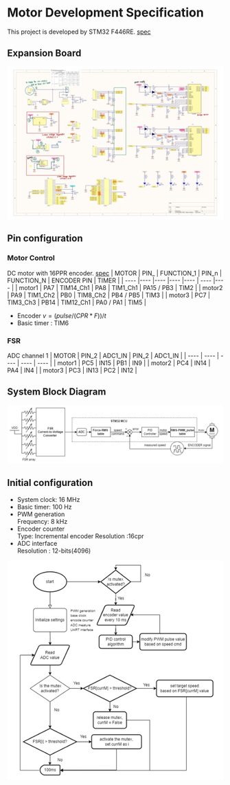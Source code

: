 # Motor Development Specification
This project is developed by STM32 F446RE. [spec](https://www.st.com/en/evaluation-tools/nucleo-f446re.html)

## Expansion Board
![adatasheet](image.png)

## Pin configuration
### Motor Control
DC motor with 16PPR encoder. [spec]((http://sohomotor.com/Product_01_2.html))
| MOTOR    | PIN_ | FUNCTION_1 | PIN_n | FUNCTION_N | ENCODER PIN | TIMER |
| ----     |----   |----        |----   |----        | ----       |----   |
| motor1   | PA7   | TIM14_Ch1  | PA8   | TIM1_Ch1   | PA15 / PB3 | TIM2  |
| motor2   | PA9   | TIM1_Ch2   | PB0   | TIM8_Ch2   | PB4 / PB5  | TIM3  |
| motor3   | PC7   | TIM3_Ch3   | PB14  | TIM12_Ch1  | PA0 / PA1  | TIM5  |

* Encoder $v = (pulse / (CPR*F)) / t$
* Basic timer : TIM6

### FSR
ADC channel 1
| MOTOR  | PIN_2 | ADC1_IN | PIN_2 | ADC1_IN |
| ----   | ----  | ----    | ----  | ----    |
| motor1 | PC5   | IN15    | PB1   | IN9     |
| motor2 | PC4   | IN14    | PA4   | IN4     |
| motor3 | PC3   | IN13    | PC2   | IN12    |

## System Block Diagram

![System](image-2.png)

## Initial configuration
* System clock: 16 MHz
* Basic timer: 100 Hz
* PWM generation   
    Frequency: 8 kHz
* Encoder counter  
    Type: Incremental encoder
    Resolution :16cpr
* ADC interface  
    Resolution : 12-bits(4096)

![Program Flowchart](image-4.png)